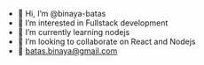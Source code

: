 - 👋 Hi, I’m @binaya-batas
- 👀 I’m interested in Fullstack development
- 🌱 I’m currently learning nodejs
- 💞️ I’m looking to collaborate on React and Nodejs
- 📧 batas.binaya@gmail.com


<!---
binaya-batas/binaya-batas is a ✨ special ✨ repository because its `README.md` (this file) appears on your GitHub profile.
You can click the Preview link to take a look at your changes.
--->
